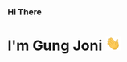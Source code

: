 <h3>Hi There</h3>
<h1>
    I'm Gung Joni <img src="https://raw.githubusercontent.com/ABSphreak/ABSphreak/master/gifs/Hi.gif" width="30">
</h1>

<!--
**imkzuma/imkzuma** is a ✨ _special_ ✨ repository because its `README.md` (this file) appears on your GitHub profile.

Here are some ideas to get you started:

- 🔭 I’m currently working on ...
- 🌱 I’m currently learning ...
- 👯 I’m looking to collaborate on ...
- 🤔 I’m looking for help with ...
- 💬 Ask me about ...
- 📫 How to reach me: ...
- 😄 Pronouns: ...
- ⚡ Fun fact: ...
-->
